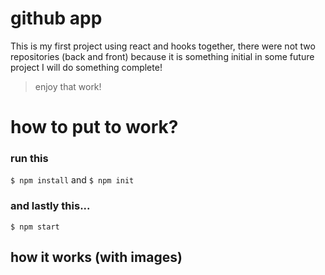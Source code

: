 # github app

This is my first project using react and hooks together, there were not two repositories (back and front) because it is something initial in some future project I will do something complete!

> enjoy that work!

# how to put to work?

### run this

`$ npm install` and `$ npm init`

### and lastly this...

`$ npm start`

## how it works (with images)

